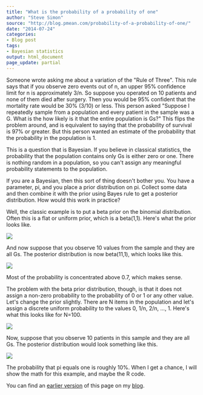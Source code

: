 ```yaml
---
title: "What is the probability of a probability of one"
author: "Steve Simon"
source: "http://blog.pmean.com/probability-of-a-probability-of-one/"
date: "2014-07-24"
categories:
- Blog post
tags:
- Bayesian statistics
output: html_document
page_update: partial
---
```


Someone wrote asking me about a variation of the "Rule of Three". This
rule says that if you observe zero events out of n, an upper 95%
confidence limit for n is approximately 3/n. So suppose you operated on
10 patients and none of them died after surgery. Then you would be 95%
confident that the mortality rate would be 30% (3/10) or less. This
person asked "Suppose I repeatedly sample from a population and every
patient in the sample was a G. What is the how likely is it that the
entire population is Gs?" This flips the problem around, and is
equivalent to saying that the probability of survival is 97% or greater.
But this person wanted an estimate of the probability that the
probability in the population is 1.

<!---More--->

This is a question that is Bayesian. If you believe in classical
statistics, the probability that the population contains only Gs is
either zero or one. There is nothing random in a population, so you
can't assign any meaningful probability statements to the population.

If you are a Bayesian, then this sort of thing doesn't bother you. You
have a parameter, pi, and you place a prior distribution on pi. Collect
some data and then combine it with the prior using Bayes rule to get a
posterior distribution. How would this work in practice?

Well, the classic example is to put a beta prior on the binomial
distribution. Often this is a flat or uniform prior, which is a
beta(1,1). Here's what the prior looks like.

![](http://www.pmean.com/new-images/14/probability-of-a-probability-of-one01.png)



And now suppose that you observe 10 values from the sample and they are
all Gs. The posterior distribution is now beta(11,1), which looks like
this.

![](http://www.pmean.com/new-images/14/probability-of-a-probability-of-one02.png)



Most of the probability is concentrated above 0.7, which makes sense.

The problem with the beta prior distribution, though, is that it does
not assign a non-zero probability to the probability of 0 or 1 or any
other value. Let's change the prior slightly. There are N items in the
population and let's assign a discrete uniform probability to the values
0, 1/n, 2/n, ..., 1. Here's what this looks like for N=100.

![](http://www.pmean.com/new-images/14/probability-of-a-probability-of-one03.png)



Now, suppose that you observe 10 patients in this sample and they are
all Gs. The posterior distribution would look something like this.

![](http://www.pmean.com/new-images/14/probability-of-a-probability-of-one04.png)



The probability that pi equals one is roughly 10%. When I get a chance,
I will show the math for this example, and maybe the R code.

You can find an [earlier version][sim1] of this page on my [blog][sim2].

[sim1]: http://blog.pmean.com/probability-of-a-probability-of-one/
[sim2]: http://blog.pmean.com
